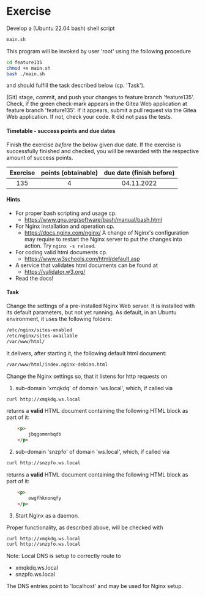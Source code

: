 # Exercise

Develop a (Ubuntu 22.04 bash) shell script

```sh
main.sh
```

This program will be invoked by user 'root' using the
following procedure

```sh
cd feature135
chmod +x main.sh
bash ./main.sh
```

and should fulfill the task described below (cp. 'Task').

(Git) stage, commit, and push your changes to feature
branch 'feature135'. Check, if the green check-mark appears in the
Gitea Web application at feature branch 'feature135'. If it appears,
submit a pull request via the Gitea Web application. If not, check your code.
It did not pass the tests.

  
#### Timetable - success points and due dates

Finish the exercise *before* the below given due date. If the exercise is
successfully finished and checked, you will be rewarded with the respective
amount of success points.

|Exercise    |points (obtainable)                   |due date (finish before)|
|:--------:  |:--------:                            |:--------:              |
|135|4|04.11.2022|


#### Hints

- For proper bash scripting and usage cp.
  - https://www.gnu.org/software/bash/manual/bash.html
- For Nginx installation and operation cp.
  - https://docs.nginx.com/nginx/
  A change of Nginx's configuration may require to restart the Nginx
  server to put the changes into action. Try `nginx -s reload`.
- For coding valid html documents cp.
  - https://www.w3schools.com/html/default.asp
- A service that validates html documents can be found at
  - https://validator.w3.org/
- Read the docs!

#### Task

Change the settings of a pre-installed Nginx Web server. It is installed
with its default parameters, but not yet running. As default, in an Ubuntu
environment, it uses the following folders:

```sh
/etc/nginx/sites-enabled
/etc/nginx/sites-available
/var/www/html/
```

It delivers, after starting it, the following default html document:

```sh
/var/www/html/index.nginx-debian.html
```

Change the Nginx settings so, that it listens for http requests on

1. sub-domain 'xmqkdq' of domain 'ws.local', which, if called via

```sh
curl http://xmqkdq.ws.local
```

  returns a **valid** HTML document containing the
  following HTML block as part of it:

```html
    <p>
        jbqgommnbqdb
    </p>
```

2. sub-domain 'snzpfo' of domain 'ws.local', which, if called via

```sh
curl http://snzpfo.ws.local
```

  returns a **valid** HTML document containing the
  following HTML block as part of it:

```html
    <p>
        owgfhknonqfy
    </p>
```

3. Start Nginx as a daemon.

Proper functionality, as described above, will be checked with

```sh
curl http://xmqkdq.ws.local
curl http://snzpfo.ws.local
```

Note: Local DNS is setup to correctly route to

- xmqkdq.ws.local
- snzpfo.ws.local

The DNS entries point to 'localhost' and may be used for Nginx setup.
